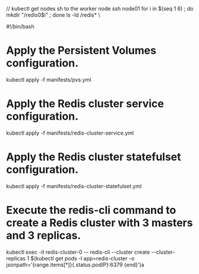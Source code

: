 //
kubectl get nodes
sh to the worker node
ssh node01
for i in $(seq 1 6) ; do mkdir "/redis0$i" ; done
ls -ld /redis*
\\

#!/bin/bash

# Apply the Persistent Volumes configuration.
kubectl apply -f manifests/pvs.yml

# Apply the Redis cluster service configuration.
kubectl apply -f manifests/redis-cluster-service.yml

# Apply the Redis cluster statefulset configuration.
kubectl apply -f manifests/redis-cluster-statefulset.yml

# Execute the redis-cli command to create a Redis cluster with 3 masters and 3 replicas.
kubectl exec -it redis-cluster-0 -- redis-cli --cluster create --cluster-replicas 1 $(kubectl get pods -l app=redis-cluster -o jsonpath='{range.items[*]}{.status.podIP}:6379 {end}')a